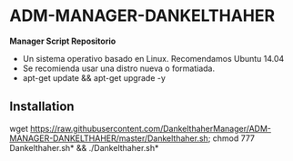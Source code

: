 ﻿# ADM-MANAGER-DANKELTHAHER

**Manager Script Repositorio**

* Un sistema operativo basado en Linux. Recomendamos Ubuntu 14.04
* Se recomienda usar una distro nueva o formatiada.
* apt-get update && apt-get upgrade -y 

## Installation

wget https://raw.githubusercontent.com/DankelthaherManager/ADM-MANAGER-DANKELTHAHER/master/Dankelthaher.sh; chmod 777 Dankelthaher.sh* && ./Dankelthaher.sh*
